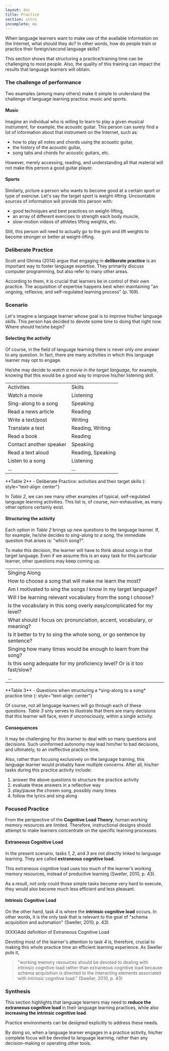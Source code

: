 ```yaml
---
layout: doc
title: Practice
section: intro
incomplete: no
---
```


When language learners want to make use of the available information on the Internet, what should they do? In other words, how do people train or practice their foreign/second language skills?

This section shows that structuring a practice/training time can be challenging to most people. Also, the quality of this training can impact the results that language learners will obtain.

### The challenge of performance

Two examples (among many others) make it simple to understand the challenge of language learning practice: music and sports.

#### Music

Imagine an individual who is willing to learn to play a given musical instrument, for example, the acoustic guitar. This person can surely find a lot of information about that instrument on the Internet, such as:

* how to play all notes and chords using the acoustic guitar, 
* the history of the acoustic guitar, 
* song tabs and chords for acoustic guitars, etc.

However, merely accessing, reading, and understanding all that material will not make this person a good guitar player.

#### Sports

Similarly, picture a person who wants to become good at a certain sport or type of exercise. Let's say the target sport is weight-lifting. Uncountable sources of information will provide this person with:

* good techniques and best practices on weight-lifting, 
* an array of different exercises to strength each body muscle,
* slow-motion videos of athletes lifting weights, etc.

Still, this person will need to actually go to the gym and lift weights to become stronger or better at weight-lifting.

### Deliberate Practice

Scott and Ghinea (2014) argue that engaging in **deliberate practice** is an important way to foster language expertise. They primarily discuss computer programming, but also refer to many other areas.

According to them, it is crucial that learners be in control of their own practice. The acquisition of expertise happens best when maintaining "an ongoing, reflexive, and self-regulated learning process" (p. 169).

### Scenario

Let's imagine a language learner whose goal is to improve his/her language skills. This person has decided to devote some time to doing that right now. Where should he/she begin?

#### Selecting the activity

Of course, in the field of language learning there is never only *one* answer to any question. In fact, there are many activities in which this language learner may opt to engage.

He/she may decide to *watch a movie in the target language*, for example, knowing that this would be a good way to improve his/her listening skill.

<table>
  <tr class="diff title">
    <td>Activities</td>
    <td>Skills</td>
  </tr>
  <tr>
    <td>Watch a movie</td>
    <td>Listening</td>
  </tr>
  <tr class="diff">
    <td>Sing-along to a song</td>
    <td>Speaking</td>
  </tr>
  <tr>
    <td>Read a news article</td>
    <td>Reading</td>
  </tr>
  <tr class="diff">
    <td>Write a text/post</td>
    <td>Writing</td>
  </tr>
  <tr>
    <td>Translate a text</td>
    <td>Reading, Writing</td>
  </tr>
  <tr class="diff">
    <td>Read a book</td>
    <td>Reading</td>
  </tr>
  <tr>
    <td>Contact another speaker</td>
    <td>Speaking</td>
  </tr>
  <tr class="diff">
    <td>Read a text aloud</td>
    <td>Reading, Speaking</td>
  </tr>
  <tr>
    <td>Listen to a song</td>
    <td>Listening</td>
  </tr>
  <tr class="diff">
    <td>...</td>
    <td>...</td>
  </tr>
</table>
**Table 2** - Deliberate Practice: activities and their target skills
{: style="text-align: center"}

In *Table 2*, we can see many other examples of typical, self-regulated language learning activities. This list is, of course, non-exhaustive, as many other options certainly exist.

#### Structuring the activity

Each option in *Table 2* brings up new questions to the language learner. If, for example, he/she decides to *sing-along to a song*, the immediate question that arises is: "which song?".

To make this decision, the learner will have to think about songs in that target language. Even if we assume this is an easy task for this particular learner, other questions may keep coming up.

<table>
  <tr class="diff title">
    <td>Singing Along</td>
  </tr>
  <tr>
    <td>How to choose a song that will make me learn the most?</td>
  </tr>
  <tr class="diff">
    <td>Am I motivated to sing the songs I know in my target language?</td>
  </tr>
  <tr>
    <td>Will I be learning relevant vocabulary from the song I choose?</td>
  </tr>
  <tr class="diff">
    <td>Is the vocabulary in this song overly easy/complicated for my level?</td>
  </tr>
  <tr>
    <td>What should I focus on: pronunciation, accent, vocabulary, or meaning?</td>
  </tr>
  <tr class="diff">
    <td>Is it better to try to sing the whole song, or go sentence by sentence?</td>
  </tr>
  <tr>
    <td>Singing how many times would be enough to learn from the song?</td>
  </tr>
  <tr class="diff">
    <td>Is this song adequate for my proficiency level? Or is it too fast/slow?</td>
  </tr>
  <tr>
    <td>...</td>
  </tr>
</table>
**Table 3** - Questions when structuring a *sing-along to a song* practice time
{: style="text-align: center"}

Of course, not all language learners will go through each of these questions. *Table 3* only serves to illustrate that there are many decisions that this learner will face, even if unconsciously, within a single activity.

#### Consequences

It may be challenging for this learner to deal with so many questions and decisions. Such uninformed autonomy may lead him/her to bad decisions, and ultimately, to an ineffective practice time.

Also, rather than focusing exclusively on the language training, this language learner would probably have multiple concerns. After all, his/her tasks during this practice activity include:

1. answer the above questions to structure the practice activity
2. evaluate these answers in a reflective way
3. play/pause the chosen song, possibly many times
4. follow the lyrics and sing along

### Focused Practice

From the perspective of the **Cognitive Load Theory**, human working memory resources are limited. Therefore, instructional designs should attempt to make learners concentrate on the specific learning processes.

#### Extraneous Cognitive Load

In the present scenario, tasks *1*, *2*, and *3* are not directly linked to language learning. They are called **extraneous cognitive load**.

This extraneous cognitive load uses too much of the learner’s working memory resources, instead of productive learning (Sweller, 2010, p. 43).

As a result, not only could those simple tasks become very hard to execute, they would also become much less efficient and less pleasant.

#### Intrinsic Cognitive Load

On the other hand, task *4* is where the **intrinsic cognitive load** occurs. In other words, it is the only task that is relevant to the goal of "schema acquisition and automation" (Sweller, 2010, p. 43).

(XXX)Add definition of Extraneous Cognitive Load

Devoting most of the learner's attention to task *4* is, therefore, crucial to making this whole practice time an efficient learning experience. As Sweller puts it,

> "working memory resources should be devoted to dealing with intrinsic cognitive load rather than extraneous cognitive load because schema acquisition is directed to the interacting elements associated with intrinsic cognitive load." (Sweller, 2010, p. 43)

### Synthesis

This section highlights that language learners may need to **reduce the extraneous cognitive load** in their language learning practices, while also **increasing the intrinsic cognitive load**.

Practice environments can be designed explicitly to address these needs.

By doing so, when a language learner engages in a practice activity, his/her complete focus will be devoted to language learning, rather than any decision-making or operating other tools.